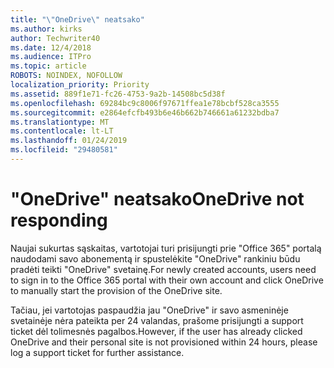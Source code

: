 ```yaml
---
title: "\"OneDrive\" neatsako"
ms.author: kirks
author: Techwriter40
ms.date: 12/4/2018
ms.audience: ITPro
ms.topic: article
ROBOTS: NOINDEX, NOFOLLOW
localization_priority: Priority
ms.assetid: 889f1e71-fc26-4753-9a2b-14508bc5d38f
ms.openlocfilehash: 69284bc9c8006f97671ffea1e78bcbf528ca3555
ms.sourcegitcommit: e2864efcfb493b6e46b662b746661a61232bdba7
ms.translationtype: MT
ms.contentlocale: lt-LT
ms.lasthandoff: 01/24/2019
ms.locfileid: "29480581"
---
```

# <a name="onedrive-not-responding"></a><span data-ttu-id="b0c54-102">"OneDrive" neatsako</span><span class="sxs-lookup"><span data-stu-id="b0c54-102">OneDrive not responding</span></span>

<span data-ttu-id="b0c54-103">Naujai sukurtas sąskaitas, vartotojai turi prisijungti prie "Office 365" portalą naudodami savo abonementą ir spustelėkite "OneDrive" rankiniu būdu pradėti teikti "OneDrive" svetainę.</span><span class="sxs-lookup"><span data-stu-id="b0c54-103">For newly created accounts, users need to sign in to the Office 365 portal with their own account and click OneDrive to manually start the provision of the OneDrive site.</span></span>
  
<span data-ttu-id="b0c54-104">Tačiau, jei vartotojas paspaudžia jau "OneDrive" ir savo asmeninėje svetainėje nėra pateikta per 24 valandas, prašome prisijungti a support ticket dėl tolimesnės pagalbos.</span><span class="sxs-lookup"><span data-stu-id="b0c54-104">However, if the user has already clicked OneDrive and their personal site is not provisioned within 24 hours, please log a support ticket for further assistance.</span></span>
  

